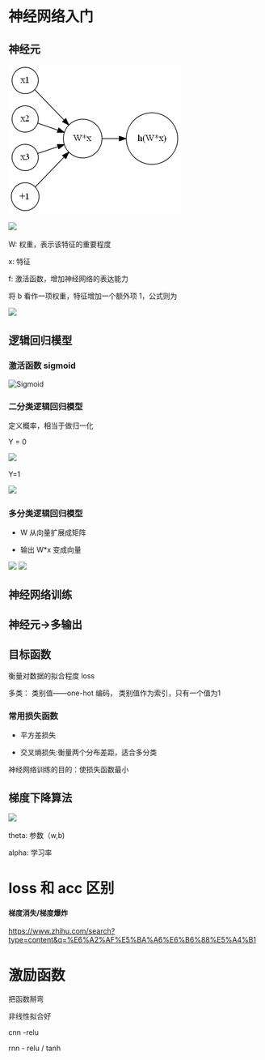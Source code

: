 # 神经网络入门

## 神经元

![神经元](https://github.com/Lsyhprum/StudyNotes/blob/master/%E6%B7%B1%E5%BA%A6%E5%AD%A6%E4%B9%A0%E4%B9%8B%E7%A5%9E%E7%BB%8F%E7%BD%91%E7%BB%9C%E7%AE%97%E6%B3%95%E5%8E%9F%E7%90%86/img/nn.png)

<img src="https://latex.codecogs.com/gif.latex?h_{W,b}(x)=f(\sum^3_{i=1}W_ix_i+b)">

W: 权重，表示该特征的重要程度

x: 特征

f: 激活函数，增加神经网络的表达能力

将 b 看作一项权重，特征增加一个额外项 1，公式则为

<img src="https://latex.codecogs.com/gif.latex?$h_{W,b}(x)=f(W^Tx)$">

## 逻辑回归模型

### 激活函数 sigmoid

![Sigmoid](https://github.com/Lsyhprum/StudyNotes/blob/master/%E6%B7%B1%E5%BA%A6%E5%AD%A6%E4%B9%A0%E4%B9%8B%E7%A5%9E%E7%BB%8F%E7%BD%91%E7%BB%9C%E7%AE%97%E6%B3%95%E5%8E%9F%E7%90%86/img/sigmoid.png)

### 二分类逻辑回归模型

定义概率，相当于做归一化

Y = 0

<img src="https://latex.codecogs.com/gif.latex?P(Y=0|x)=\frac{1}{1+e^{-w^Tx}}">

Y=1

<img src="https://latex.codecogs.com/gif.latex?P(Y=1|x)=\frac{e^{-w^Tx}}{1+e^{-w^Tx}}">

### 多分类逻辑回归模型

* W 从向量扩展成矩阵

* 输出 W*x 变成向量

<img src="https://latex.codecogs.com/gif.latex?P(Y=k|x)=\frac{e^{-w_k^Tx}}{1+\sum^{k-1}_1e^{-w_k^Tx}}%20k=1,2,..K-1">

<img src="https://latex.codecogs.com/gif.latex?P(Y=k|x)=\frac{1}{1+\sum^{k-1}_1e^{-w_k^Tx}} k=K">



## 神经网络训练







## 神经元->多输出




## 目标函数

衡量对数据的拟合程度 loss

多类：
类别值——one-hot 编码， 类别值作为索引，只有一个值为1

### 常用损失函数

* 平方差损失

* 交叉熵损失:衡量两个分布差距，适合多分类

神经网络训练的目的：使损失函数最小


## 梯度下降算法

<img src="https://latex.codecogs.com/gif.latex?\theta=\theta-\alpha\frac{\partial{L(x,y)}}{\partial{\theta}}">

theta: 参数（w,b)

alpha: 学习率

# loss 和 acc 区别

#### 梯度消失/梯度爆炸

https://www.zhihu.com/search?type=content&q=%E6%A2%AF%E5%BA%A6%E6%B6%88%E5%A4%B1

# 激励函数

把函数掰弯

非线性拟合好

cnn -relu

rnn - relu / tanh